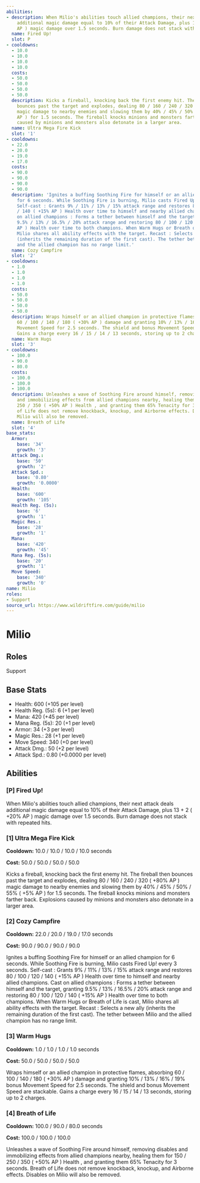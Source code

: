 ```yaml
---
abilities:
- description: When Milio's abilities touch allied champions, their next attack deals
    additional magic damage equal to 10% of their Attack Damage, plus 13 + 2 ( +20%
    AP ) magic damage over 1.5 seconds. Burn damage does not stack with repeated hits.
  name: Fired Up!
  slot: P
- cooldowns:
  - 10.0
  - 10.0
  - 10.0
  - 10.0
  costs:
  - 50.0
  - 50.0
  - 50.0
  - 50.0
  description: Kicks a fireball, knocking back the first enemy hit. The fireball then
    bounces past the target and explodes, dealing 80 / 160 / 240 / 320 ( +80% AP )
    magic damage to nearby enemies and slowing them by 40% / 45% / 50% / 55% ( +5%
    AP ) for 1.5 seconds. The fireball knocks minions and monsters farther back. Explosions
    caused by minions and monsters also detonate in a larger area.
  name: Ultra Mega Fire Kick
  slot: '1'
- cooldowns:
  - 22.0
  - 20.0
  - 19.0
  - 17.0
  costs:
  - 90.0
  - 90.0
  - 90.0
  - 90.0
  description: 'Ignites a buffing Soothing Fire for himself or an allied champion
    for 6 seconds. While Soothing Fire is burning, Milio casts Fired Up! every 3 seconds.
    Self-cast : Grants 9% / 11% / 13% / 15% attack range and restores 80 / 100 / 120
    / 140 ( +15% AP ) Health over time to himself and nearby allied champions. Cast
    on allied champions : Forms a tether between himself and the target, granting
    9.5% / 13% / 16.5% / 20% attack range and restoring 80 / 100 / 120 / 140 ( +15%
    AP ) Health over time to both champions. When Warm Hugs or Breath of Life is cast,
    Milio shares all ability effects with the target. Recast : Selects a new ally
    (inherits the remaining duration of the first cast). The tether between Milio
    and the allied champion has no range limit.'
  name: Cozy Campfire
  slot: '2'
- cooldowns:
  - 1.0
  - 1.0
  - 1.0
  - 1.0
  costs:
  - 50.0
  - 50.0
  - 50.0
  - 50.0
  description: Wraps himself or an allied champion in protective flames, absorbing
    60 / 100 / 140 / 180 ( +30% AP ) damage and granting 10% / 13% / 16% / 19% bonus
    Movement Speed for 2.5 seconds. The shield and bonus Movement Speed are stackable.
    Gains a charge every 16 / 15 / 14 / 13 seconds, storing up to 2 charges.
  name: Warm Hugs
  slot: '3'
- cooldowns:
  - 100.0
  - 90.0
  - 80.0
  costs:
  - 100.0
  - 100.0
  - 100.0
  description: Unleashes a wave of Soothing Fire around himself, removing disables
    and immobilizing effects from allied champions nearby, healing them for 150 /
    250 / 350 ( +50% AP ) Health , and granting them 65% Tenacity for 3 seconds. Breath
    of Life does not remove knockback, knockup, and Airborne effects. Disables on
    Milio will also be removed.
  name: Breath of Life
  slot: '4'
base_stats:
  Armor:
    base: '34'
    growth: '3'
  Attack Dmg.:
    base: '50'
    growth: '2'
  Attack Spd.:
    base: '0.80'
    growth: '0.0000'
  Health:
    base: '600'
    growth: '105'
  Health Reg. (5s):
    base: '6'
    growth: '1'
  Magic Res.:
    base: '28'
    growth: '1'
  Mana:
    base: '420'
    growth: '45'
  Mana Reg. (5s):
    base: '20'
    growth: '1'
  Move Speed:
    base: '340'
    growth: '0'
name: Milio
roles:
- Support
source_url: https://www.wildriftfire.com/guide/milio
---
```


# Milio

## Roles

Support

## Base Stats

- Health: 600 (+105 per level)
- Health Reg. (5s): 6 (+1 per level)
- Mana: 420 (+45 per level)
- Mana Reg. (5s): 20 (+1 per level)
- Armor: 34 (+3 per level)
- Magic Res.: 28 (+1 per level)
- Move Speed: 340 (+0 per level)
- Attack Dmg.: 50 (+2 per level)
- Attack Spd.: 0.80 (+0.0000 per level)

## Abilities

### [P] Fired Up!

When Milio's abilities touch allied champions, their next attack deals additional magic damage equal to 10% of their Attack Damage, plus 13 + 2 ( +20% AP ) magic damage over 1.5 seconds. Burn damage does not stack with repeated hits.

### [1] Ultra Mega Fire Kick

**Cooldown:** 10.0 / 10.0 / 10.0 / 10.0 seconds

**Cost:** 50.0 / 50.0 / 50.0 / 50.0

Kicks a fireball, knocking back the first enemy hit. The fireball then bounces past the target and explodes, dealing 80 / 160 / 240 / 320 ( +80% AP ) magic damage to nearby enemies and slowing them by 40% / 45% / 50% / 55% ( +5% AP ) for 1.5 seconds. The fireball knocks minions and monsters farther back. Explosions caused by minions and monsters also detonate in a larger area.

### [2] Cozy Campfire

**Cooldown:** 22.0 / 20.0 / 19.0 / 17.0 seconds

**Cost:** 90.0 / 90.0 / 90.0 / 90.0

Ignites a buffing Soothing Fire for himself or an allied champion for 6 seconds. While Soothing Fire is burning, Milio casts Fired Up! every 3 seconds. Self-cast : Grants 9% / 11% / 13% / 15% attack range and restores 80 / 100 / 120 / 140 ( +15% AP ) Health over time to himself and nearby allied champions. Cast on allied champions : Forms a tether between himself and the target, granting 9.5% / 13% / 16.5% / 20% attack range and restoring 80 / 100 / 120 / 140 ( +15% AP ) Health over time to both champions. When Warm Hugs or Breath of Life is cast, Milio shares all ability effects with the target. Recast : Selects a new ally (inherits the remaining duration of the first cast). The tether between Milio and the allied champion has no range limit.

### [3] Warm Hugs

**Cooldown:** 1.0 / 1.0 / 1.0 / 1.0 seconds

**Cost:** 50.0 / 50.0 / 50.0 / 50.0

Wraps himself or an allied champion in protective flames, absorbing 60 / 100 / 140 / 180 ( +30% AP ) damage and granting 10% / 13% / 16% / 19% bonus Movement Speed for 2.5 seconds. The shield and bonus Movement Speed are stackable. Gains a charge every 16 / 15 / 14 / 13 seconds, storing up to 2 charges.

### [4] Breath of Life

**Cooldown:** 100.0 / 90.0 / 80.0 seconds

**Cost:** 100.0 / 100.0 / 100.0

Unleashes a wave of Soothing Fire around himself, removing disables and immobilizing effects from allied champions nearby, healing them for 150 / 250 / 350 ( +50% AP ) Health , and granting them 65% Tenacity for 3 seconds. Breath of Life does not remove knockback, knockup, and Airborne effects. Disables on Milio will also be removed.

